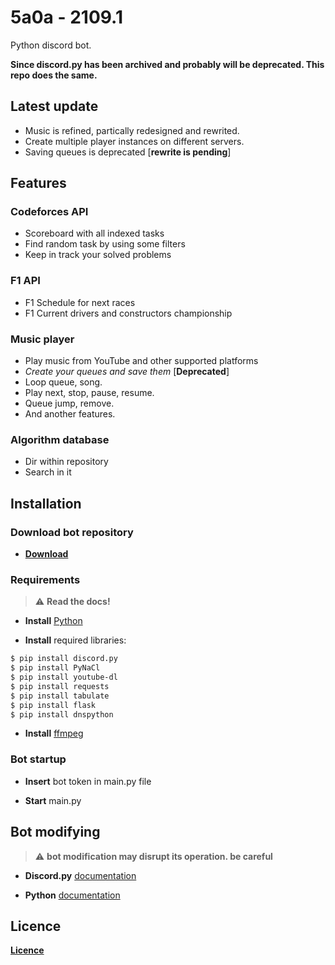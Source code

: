 # 5a0a - 2109.1 <soundrewrite>
Python discord bot.
 
**Since discord.py has been archived and probably will be deprecated. This repo does the same.** 

## Latest update

- Music is refined, partically redesigned and rewrited.
- Create multiple player instances on different servers.
- Saving queues is deprecated [**rewrite is pending**]
 

## Features

### Codeforces API

- Scoreboard with all indexed tasks
- Find random task by using some filters
- Keep in track your solved problems

### F1 API

- F1 Schedule for next races
- F1 Current drivers and constructors championship

### Music player

- Play music from YouTube and other supported platforms
- *Create your queues and save them* [**Deprecated**]
- Loop queue, song.
- Play next, stop, pause, resume.
- Queue jump, remove.
- And another features.

### Algorithm database

- Dir within repository
- Search in it

## Installation

### Download bot repository

- **[Download](https://github.com/unknowableshade/5a0a-bot/archive/refs/heads/main.zip)**

### Requirements

> :warning: **Read the docs!**

- **Install** [Python](https://www.python.org/downloads/)

- **Install** required libraries:

```bash
$ pip install discord.py
$ pip install PyNaCl
$ pip install youtube-dl
$ pip install requests
$ pip install tabulate
$ pip install flask
$ pip install dnspython
```

- **Install** [ffmpeg](https://www.ffmpeg.org/download.html)

### Bot startup

- **Insert** bot token in main.py file

- **Start** main.py

## Bot modifying

> :warning: **bot modification may disrupt its operation. be careful**

- **Discord.py** [documentation](https://discordpy.readthedocs.io/en/latest/)

- **Python** [documentation](https://docs.python.org/3/)

## Licence 

**[Licence](https://github.com/unknowableshade/5a0a-bot/blob/main/LICENSE)**
